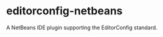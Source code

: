 editorconfig-netbeans
=====================

A NetBeans IDE plugin supporting the EditorConfig standard.
